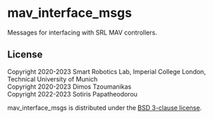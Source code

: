 # mav\_interface\_msgs

Messages for interfacing with SRL MAV controllers.


## License

Copyright 2020-2023 Smart Robotics Lab, Imperial College London, Technical University of Munich</br>
Copyright 2020-2023 Dimos Tzoumanikas</br>
Copyright 2022-2023 Sotiris Papatheodorou</br>

mav\_interface\_msgs is distributed under the
[BSD 3-clause license](LICENSES/BSD-3-Clause.txt).
